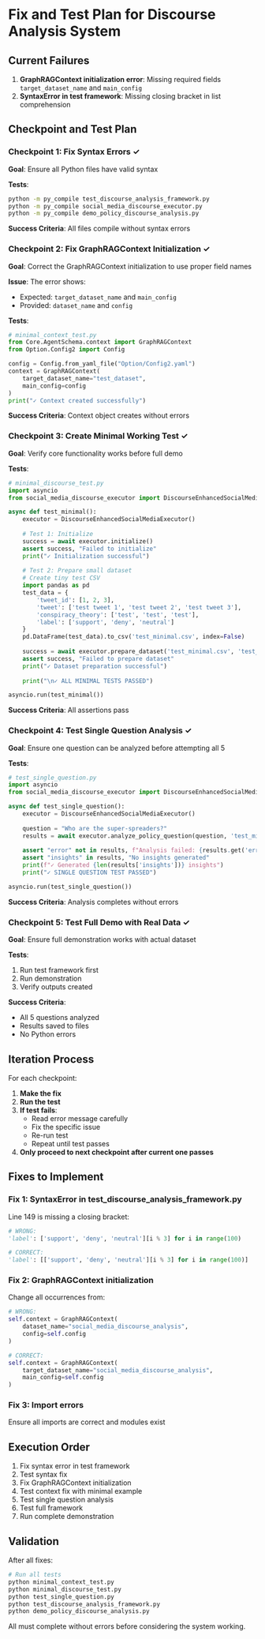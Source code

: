 # Fix and Test Plan for Discourse Analysis System

## Current Failures
1. **GraphRAGContext initialization error**: Missing required fields `target_dataset_name` and `main_config`
2. **SyntaxError in test framework**: Missing closing bracket in list comprehension

## Checkpoint and Test Plan

### Checkpoint 1: Fix Syntax Errors ✓
**Goal**: Ensure all Python files have valid syntax

**Tests**:
```bash
python -m py_compile test_discourse_analysis_framework.py
python -m py_compile social_media_discourse_executor.py
python -m py_compile demo_policy_discourse_analysis.py
```

**Success Criteria**: All files compile without syntax errors

### Checkpoint 2: Fix GraphRAGContext Initialization ✓
**Goal**: Correct the GraphRAGContext initialization to use proper field names

**Issue**: The error shows:
- Expected: `target_dataset_name` and `main_config`
- Provided: `dataset_name` and `config`

**Tests**:
```python
# minimal_context_test.py
from Core.AgentSchema.context import GraphRAGContext
from Option.Config2 import Config

config = Config.from_yaml_file("Option/Config2.yaml")
context = GraphRAGContext(
    target_dataset_name="test_dataset",
    main_config=config
)
print("✓ Context created successfully")
```

**Success Criteria**: Context object creates without errors

### Checkpoint 3: Create Minimal Working Test ✓
**Goal**: Verify core functionality works before full demo

**Tests**:
```python
# minimal_discourse_test.py
import asyncio
from social_media_discourse_executor import DiscourseEnhancedSocialMediaExecutor

async def test_minimal():
    executor = DiscourseEnhancedSocialMediaExecutor()
    
    # Test 1: Initialize
    success = await executor.initialize()
    assert success, "Failed to initialize"
    print("✓ Initialization successful")
    
    # Test 2: Prepare small dataset
    # Create tiny test CSV
    import pandas as pd
    test_data = {
        'tweet_id': [1, 2, 3],
        'tweet': ['test tweet 1', 'test tweet 2', 'test tweet 3'],
        'conspiracy_theory': ['test', 'test', 'test'],
        'label': ['support', 'deny', 'neutral']
    }
    pd.DataFrame(test_data).to_csv('test_minimal.csv', index=False)
    
    success = await executor.prepare_dataset('test_minimal.csv', 'test_minimal')
    assert success, "Failed to prepare dataset"
    print("✓ Dataset preparation successful")
    
    print("\n✓ ALL MINIMAL TESTS PASSED")

asyncio.run(test_minimal())
```

**Success Criteria**: All assertions pass

### Checkpoint 4: Test Single Question Analysis ✓
**Goal**: Ensure one question can be analyzed before attempting all 5

**Tests**:
```python
# test_single_question.py
import asyncio
from social_media_discourse_executor import DiscourseEnhancedSocialMediaExecutor

async def test_single_question():
    executor = DiscourseEnhancedSocialMediaExecutor()
    
    question = "Who are the super-spreaders?"
    results = await executor.analyze_policy_question(question, 'test_minimal.csv')
    
    assert "error" not in results, f"Analysis failed: {results.get('error')}"
    assert "insights" in results, "No insights generated"
    print(f"✓ Generated {len(results['insights'])} insights")
    print("✓ SINGLE QUESTION TEST PASSED")

asyncio.run(test_single_question())
```

**Success Criteria**: Analysis completes without errors

### Checkpoint 5: Test Full Demo with Real Data ✓
**Goal**: Ensure full demonstration works with actual dataset

**Tests**:
1. Run test framework first
2. Run demonstration
3. Verify outputs created

**Success Criteria**: 
- All 5 questions analyzed
- Results saved to files
- No Python errors

## Iteration Process

For each checkpoint:
1. **Make the fix**
2. **Run the test**
3. **If test fails**:
   - Read error message carefully
   - Fix the specific issue
   - Re-run test
   - Repeat until test passes
4. **Only proceed to next checkpoint after current one passes**

## Fixes to Implement

### Fix 1: SyntaxError in test_discourse_analysis_framework.py
Line 149 is missing a closing bracket:
```python
# WRONG:
'label': ['support', 'deny', 'neutral'][i % 3] for i in range(100)

# CORRECT:
'label': [['support', 'deny', 'neutral'][i % 3] for i in range(100)]
```

### Fix 2: GraphRAGContext initialization
Change all occurrences from:
```python
# WRONG:
self.context = GraphRAGContext(
    dataset_name="social_media_discourse_analysis",
    config=self.config
)

# CORRECT:
self.context = GraphRAGContext(
    target_dataset_name="social_media_discourse_analysis",
    main_config=self.config
)
```

### Fix 3: Import errors
Ensure all imports are correct and modules exist

## Execution Order

1. Fix syntax error in test framework
2. Test syntax fix
3. Fix GraphRAGContext initialization
4. Test context fix with minimal example
5. Test single question analysis
6. Test full framework
7. Run complete demonstration

## Validation

After all fixes:
```bash
# Run all tests
python minimal_context_test.py
python minimal_discourse_test.py
python test_single_question.py
python test_discourse_analysis_framework.py
python demo_policy_discourse_analysis.py
```

All must complete without errors before considering the system working.